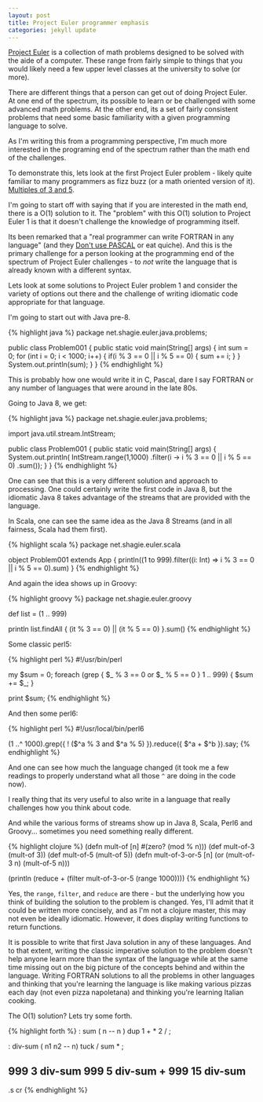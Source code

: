 ```yaml
---
layout: post
title: Project Euler programmer emphasis
categories: jekyll update
---
```


[Project Euler][project-euler] is a collection of math problems designed
to be solved with the aide of a computer. These range from fairly simple
to things that you would likely need a few upper level classes at the
university to solve (or more).

There are different things that a person can get out of doing Project
Euler. At one end of the spectrum, its possible to learn or be challenged
with some advanced math problems. At the other end, its a set of
fairly consistent problems that need some basic familiarity with a
given programming language to solve.

As I'm writing this from a programming perspective, I'm much more
interested in the programing end of the spectrum rather than the math
end of the challenges.

To demonstrate this, lets look at the first Project Euler problem - likely
quite familiar to many programmers as fizz buzz (or a math oriented version
of it). [Multiples of 3 and 5][pe-1].

I'm going to start off with saying that if you are interested in the math
end, there is a O(1) solution to it.  The "problem" with this O(1) solution
to Project Euler 1 is that it doesn't challenge the knowledge of programming
itself.

Its been remarked that a "real programmer can write FORTRAN in any language"
(and they [Don't use PASCAL][real-programmer] or eat quiche). And this is
the primary challenge for a person looking at the programming end of the
spectrum of Project Euler challenges - to _not_ write the language that
is already known with a different syntax.

Lets look at some solutions to Project Euler problem 1 and consider the
variety of options out there and the challenge of writing idiomatic code
appropriate for that language.

I'm going to start out with Java pre-8.

{% highlight java %}
package net.shagie.euler.java.problems;

public class Problem001 {
    public static void main(String[] args) {
        int sum = 0;
        for (int i = 0; i < 1000; i++) {
            if(i % 3 == 0 || i % 5 == 0) {
                sum += i;
            }
        }
        System.out.println(sum);
    }
}
{% endhighlight %}

This is probably how one would write it in C, Pascal, dare I say FORTRAN
or any number of languages that were around in the late 80s. 

Going to Java 8, we get:

{% highlight java %}
package net.shagie.euler.java.problems;

import java.util.stream.IntStream;

public class Problem001 {
    public static void main(String[] args) {
        System.out.println(
            IntStream.range(1,1000)
            .filter(i -> i % 3 == 0 || i % 5 == 0)
            .sum());
    }
}
{% endhighlight %}

One can see that this is a very different solution and approach to
processing. One could certainly write the first code in Java 8, but the
idiomatic Java 8 takes advantage of the streams that are provided with
the language.

In Scala, one can see the same idea as the Java 8 Streams (and in all
fairness, Scala had them first).

{% highlight scala %}
package net.shagie.euler.scala

object Problem001 extends App {
  println((1 to 999).filter((i: Int) => i % 3 == 0 || i % 5 == 0).sum)
}
{% endhighlight %}

And again the idea shows up in Groovy:

{% highlight groovy %}
package net.shagie.euler.groovy

def list = (1 .. 999)

println list.findAll { (it % 3 == 0) || (it % 5 == 0) }.sum()
{% endhighlight %}

Some classic perl5:

{% highlight perl %}
#!/usr/bin/perl

my $sum = 0;
foreach (grep { $_ % 3 == 0 or $_ % 5 == 0 } 1 .. 999) {
    $sum += $_;
}

print $sum;
{% endhighlight %}

And then some perl6:

{% highlight perl %}
#!/usr/local/bin/perl6

(1 ..^ 1000).grep({ ! ($^a % 3 and $^a % 5) }).reduce({ $^a + $^b }).say;
{% endhighlight %}

And one can see how much the language changed (it took me a few readings
to properly understand what all those `^` are doing in the code now).

I really thing that its very useful to also write in a language that
really challenges how you think about code.

And while the various forms of streams show up in Java 8, Scala, Perl6 and
Groovy... sometimes you need something really different.

{% highlight clojure %}
(defn mult-of [n] #(zero? (mod % n)))
(def mult-of-3 (mult-of 3))
(def mult-of-5 (mult-of 5))
(defn mult-of-3-or-5 [n] (or (mult-of-3 n) (mult-of-5 n)))

(println (reduce + (filter mult-of-3-or-5 (range 1000))))
{% endhighlight %}

Yes, the `range`, `filter`, and `reduce` are there - but the underlying
how you think of building the solution to the problem is changed.  Yes,
I'll admit that it could be written more concisely, and as I'm not a
clojure master, this may not even be ideally idiomatic. However, it
does display writing functions to return functions.

It is possible to write that first Java solution in any of these languages.
And to that extent, writing the classic imperative solution to the problem
doesn't help anyone learn more than the syntax of the language while at
the same time missing out on the big picture of the concepts behind
and within the language. Writing FORTRAN solutions to all the problems in
other languages and thinking that you're learning the language is like
making various pizzas each day (not even pizza napoletana) and thinking
you're learning Italian cooking.

The O(1) solution? Lets try some forth.

{% highlight forth %}
: sum ( n -- n )
   dup 1 + * 2 / ;

: div-sum ( n1 n2 -- n)
   tuck / sum * ;

999 3 div-sum
999 5 div-sum
+
999 15 div-sum
-
.s cr
{% endhighlight %}

[fortran-acm]: http://queue.acm.org/detail.cfm?id=1039535
[real-programmer]: http://web.mit.edu/humor/Computers/real.programmers
[pe-1]: https://projecteuler.net/problem=1
[project-euler]: https://projecteuler.net/about
